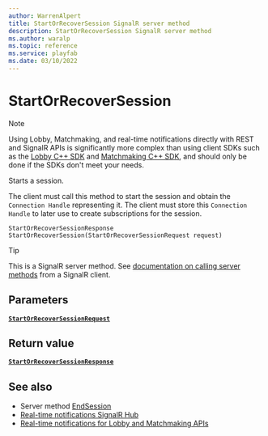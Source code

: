 ```yaml
---
author: WarrenAlpert
title: StartOrRecoverSession SignalR server method
description: StartOrRecoverSession SignalR server method
ms.author: waralp
ms.topic: reference
ms.service: playfab
ms.date: 03/10/2022
---
```


# StartOrRecoverSession

> [!NOTE]
> Using Lobby, Matchmaking, and real-time notifications directly with REST and
> SignalR APIs is significantly more complex than using client SDKs such as the
> [Lobby C++
> SDK](../../multiplayer/lobby/playfabmultiplayerreference-cpp/pflobby/pflobby_members.md)
> and [Matchmaking C++
> SDK](../../multiplayer/lobby/playfabmultiplayerreference-cpp/pfmatchmaking/pfmatchmaking_members.md),
> and should only be done if the SDKs don't meet your needs.

Starts a session.

The client must call this method to start the session and obtain the `Connection
Handle` representing it. The client must store this `Connection Handle` to later
use to create subscriptions for the session.

```text
StartOrRecoverSessionResponse StartOrRecoverSession(StartOrRecoverSessionRequest request)
```

> [!TIP]
> This is a SignalR server method. See [documentation on calling server
> methods](/aspnet/core/signalr/dotnet-client#call-hub-methods-from-client)
> from a SignalR client.

## Parameters

[**`StartOrRecoverSessionRequest`**](../types/start-or-recover-session-request.md)

## Return value

[**`StartOrRecoverSessionResponse`**](../types/start-or-recover-session-response.md)

## See also

- Server method [EndSession](end-session.md)
- [Real-time notifications SignalR Hub](../signalr-hub.md)
- [Real-time notifications for Lobby and Matchmaking APIs](../overview.md)
